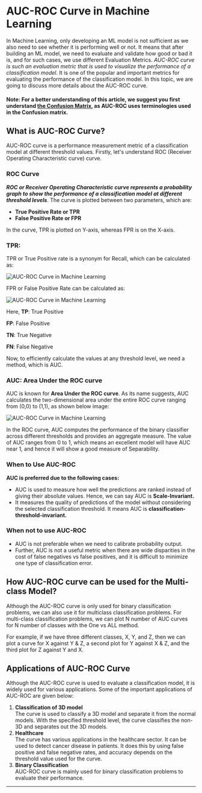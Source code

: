 # AUC-ROC Curve in Machine Learning
In Machine Learning, only developing an ML model is not sufficient as we also need to see whether it is performing well or not. It means that after building an ML model, we need to evaluate and validate how good or bad it is, and for such cases, we use different Evaluation Metrics. _AUC-ROC curve is such an evaluation metric that is used to visualize the performance of a classification model_. It is one of the popular and important metrics for evaluating the performance of the classification model. In this topic, we are going to discuss more details about the AUC-ROC curve.

#### Note: For a better understanding of this article, we suggest you first understand [the Confusion Matrix](https://www.javatpoint.com/confusion-matrix-in-machine-learning), as AUC-ROC uses terminologies used in the Confusion matrix.

What is AUC-ROC Curve?
----------------------

AUC-ROC curve is a performance measurement metric of a classification model at different threshold values. Firstly, let's understand ROC (Receiver Operating Characteristic curve) curve.

### ROC Curve

**_ROC or Receiver Operating Characteristic curve represents a probability graph to show the performance of a classification model at different threshold levels_**. The curve is plotted between two parameters, which are:

*   **True Positive Rate or TPR**
*   **False Positive Rate or FPR**

In the curve, TPR is plotted on Y-axis, whereas FPR is on the X-axis.

### TPR:

TPR or True Positive rate is a synonym for Recall, which can be calculated as:

![AUC-ROC Curve in Machine Learning](https://static.javatpoint.com/tutorial/machine-learning/images/auc-roc-curve-in-machine-learning.png)

FPR or False Positive Rate can be calculated as:

![AUC-ROC Curve in Machine Learning](https://static.javatpoint.com/tutorial/machine-learning/images/auc-roc-curve-in-machine-learning2.png)

Here, **TP**: True Positive

**FP**: False Positive

**TN**: True Negative

**FN**: False Negative

Now, to efficiently calculate the values at any threshold level, we need a method, which is AUC.

### AUC: Area Under the ROC curve

AUC is known for **Area Under the ROC curve**. As its name suggests, AUC calculates the two-dimensional area under the entire ROC curve ranging from (0,0) to (1,1), as shown below image:

![AUC-ROC Curve in Machine Learning](https://static.javatpoint.com/tutorial/machine-learning/images/auc-roc-curve-in-machine-learning3.png)

In the ROC curve, AUC computes the performance of the binary classifier across different thresholds and provides an aggregate measure. The value of AUC ranges from 0 to 1, which means an excellent model will have AUC near 1, and hence it will show a good measure of Separability.

### When to Use AUC-ROC

**AUC is preferred due to the following cases:**

*   AUC is used to measure how well the predictions are ranked instead of giving their absolute values. Hence, we can say AUC is **Scale-Invariant.**
*   It measures the quality of predictions of the model without considering the selected classification threshold. It means AUC is **classification-threshold-invariant.**

### When not to use AUC-ROC

*   AUC is not preferable when we need to calibrate probability output.
*   Further, AUC is not a useful metric when there are wide disparities in the cost of false negatives vs false positives, and it is difficult to minimize one type of classification error.

How AUC-ROC curve can be used for the Multi-class Model?
--------------------------------------------------------

Although the AUC-ROC curve is only used for binary classification problems, we can also use it for multiclass classification problems. For multi-class classification problems, we can plot N number of AUC curves for N number of classes with the One vs ALL method.

For example, if we have three different classes, X, Y, and Z, then we can plot a curve for X against Y & Z, a second plot for Y against X & Z, and the third plot for Z against Y and X.

Applications of AUC-ROC Curve
-----------------------------

Although the AUC-ROC curve is used to evaluate a classification model, it is widely used for various applications. Some of the important applications of AUC-ROC are given below:

1.  **Classification of 3D model**  
    The curve is used to classify a 3D model and separate it from the normal models. With the specified threshold level, the curve classifies the non-3D and separates out the 3D models.
2.  **Healthcare**  
    The curve has various applications in the healthcare sector. It can be used to detect cancer disease in patients. It does this by using false positive and false negative rates, and accuracy depends on the threshold value used for the curve.
3.  **Binary Classification**  
    AUC-ROC curve is mainly used for binary classification problems to evaluate their performance.

* * *